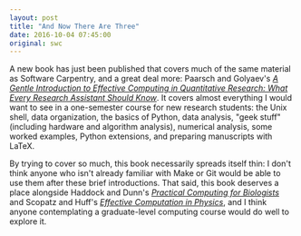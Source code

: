 ```yaml
---
layout: post
title: "And Now There Are Three"
date: 2016-10-04 07:45:00
original: swc
---
```


A new book has just been published that covers much of the same material as Software Carpentry,
and a great deal more:
Paarsch and Golyaev's
*[A Gentle Introduction to Effective Computing in Quantitative Research: What Every Research Assistant Should Know](https://www.amazon.com/Introduction-Effective-Computing-Quantitative-Research/dp/0262034115/)*.
It covers almost everything I would want to see in a one-semester course for new research students:
the Unix shell,
data organization,
the basics of Python,
data analysis,
"geek stuff" (including hardware and algorithm analysis),
numerical analysis,
some worked examples,
Python extensions,
and preparing manuscripts with LaTeX.

By trying to cover so much,
this book necessarily spreads itself thin:
I don't think anyone who isn't already familiar with Make or Git
would be able to use them after these brief introductions.
That said,
this book deserves a place alongside
Haddock and Dunn's
*[Practical Computing for Biologists](https://www.amazon.com/Practical-Computing-Biologists-Steven-Haddock/dp/0878933913/)*
and Scopatz and Huff's
*[Effective Computation in Physics](https://www.amazon.com/Effective-Computation-Physics-Anthony-Scopatz/dp/1491901535/)*,
and I think anyone contemplating a graduate-level computing course
would do well to explore it.
